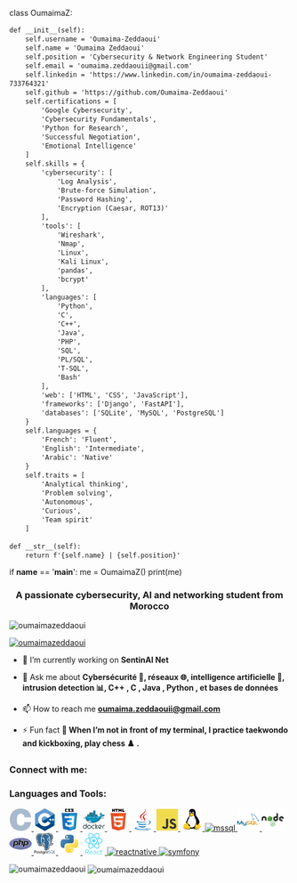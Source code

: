 class OumaimaZ:

    def __init__(self):
        self.username = 'Oumaima-Zeddaoui'
        self.name = 'Oumaima Zeddaoui'
        self.position = 'Cybersecurity & Network Engineering Student'
        self.email = 'oumaima.zeddaouii@gmail.com'
        self.linkedin = 'https://www.linkedin.com/in/oumaima-zeddaoui-733764321'
        self.github = 'https://github.com/Oumaima-Zeddaoui'
        self.certifications = [
            'Google Cybersecurity', 
            'Cybersecurity Fundamentals', 
            'Python for Research',
            'Successful Negotiation',
            'Emotional Intelligence'
        ]
        self.skills = {
            'cybersecurity': [
                'Log Analysis', 
                'Brute-force Simulation', 
                'Password Hashing', 
                'Encryption (Caesar, ROT13)'
            ],
            'tools': [
                'Wireshark', 
                'Nmap', 
                'Linux', 
                'Kali Linux', 
                'pandas', 
                'bcrypt'
            ],
            'languages': [
                'Python', 
                'C', 
                'C++', 
                'Java', 
                'PHP', 
                'SQL', 
                'PL/SQL', 
                'T-SQL', 
                'Bash'
            ],
            'web': ['HTML', 'CSS', 'JavaScript'],
            'frameworks': ['Django', 'FastAPI'],
            'databases': ['SQLite', 'MySQL', 'PostgreSQL']
        }
        self.languages = {
            'French': 'Fluent',
            'English': 'Intermediate',
            'Arabic': 'Native'
        }
        self.traits = [
            'Analytical thinking', 
            'Problem solving', 
            'Autonomous', 
            'Curious', 
            'Team spirit'
        ]

    def __str__(self):
        return f'{self.name} | {self.position}'


if __name__ == '__main__':
    me = OumaimaZ()
    print(me)

<h3 align="center">A passionate cybersecurity, AI and networking student from Morocco</h3>

<p align="left"> <img src="https://komarev.com/ghpvc/?username=oumaimazeddaoui&label=Profile%20views&color=0e75b6&style=flat" alt="oumaimazeddaoui" /> </p>

<p align="left"> <a href="https://github.com/ryo-ma/github-profile-trophy"><img src="https://github-profile-trophy.vercel.app/?username=oumaimazeddaoui" alt="oumaimazeddaoui" /></a> </p>

- 🔭 I’m currently working on **SentinAI Net**

- 💬 Ask me about **Cybersécurité 🔐, réseaux 🌐, intelligence artificielle 🤖, intrusion detection 📊, C++ , C , Java , Python , et bases de données**

- 📫 How to reach me **oumaima.zeddaouii@gmail.com**

- ⚡ Fun fact **🥋 When I’m not in front of my terminal, I practice taekwondo and kickboxing, play chess ♟️ .**

<h3 align="left">Connect with me:</h3>
<p align="left">
</p>

<h3 align="left">Languages and Tools:</h3>
<p align="left"> <a href="https://www.cprogramming.com/" target="_blank" rel="noreferrer"> <img src="https://raw.githubusercontent.com/devicons/devicon/master/icons/c/c-original.svg" alt="c" width="40" height="40"/> </a> <a href="https://www.w3schools.com/cpp/" target="_blank" rel="noreferrer"> <img src="https://raw.githubusercontent.com/devicons/devicon/master/icons/cplusplus/cplusplus-original.svg" alt="cplusplus" width="40" height="40"/> </a> <a href="https://www.w3schools.com/css/" target="_blank" rel="noreferrer"> <img src="https://raw.githubusercontent.com/devicons/devicon/master/icons/css3/css3-original-wordmark.svg" alt="css3" width="40" height="40"/> </a> <a href="https://www.docker.com/" target="_blank" rel="noreferrer"> <img src="https://raw.githubusercontent.com/devicons/devicon/master/icons/docker/docker-original-wordmark.svg" alt="docker" width="40" height="40"/> </a> <a href="https://www.w3.org/html/" target="_blank" rel="noreferrer"> <img src="https://raw.githubusercontent.com/devicons/devicon/master/icons/html5/html5-original-wordmark.svg" alt="html5" width="40" height="40"/> </a> <a href="https://www.java.com" target="_blank" rel="noreferrer"> <img src="https://raw.githubusercontent.com/devicons/devicon/master/icons/java/java-original.svg" alt="java" width="40" height="40"/> </a> <a href="https://developer.mozilla.org/en-US/docs/Web/JavaScript" target="_blank" rel="noreferrer"> <img src="https://raw.githubusercontent.com/devicons/devicon/master/icons/javascript/javascript-original.svg" alt="javascript" width="40" height="40"/> </a> <a href="https://www.linux.org/" target="_blank" rel="noreferrer"> <img src="https://raw.githubusercontent.com/devicons/devicon/master/icons/linux/linux-original.svg" alt="linux" width="40" height="40"/> </a> <a href="https://www.microsoft.com/en-us/sql-server" target="_blank" rel="noreferrer"> <img src="https://www.svgrepo.com/show/303229/microsoft-sql-server-logo.svg" alt="mssql" width="40" height="40"/> </a> <a href="https://www.mysql.com/" target="_blank" rel="noreferrer"> <img src="https://raw.githubusercontent.com/devicons/devicon/master/icons/mysql/mysql-original-wordmark.svg" alt="mysql" width="40" height="40"/> </a> <a href="https://nodejs.org" target="_blank" rel="noreferrer"> <img src="https://raw.githubusercontent.com/devicons/devicon/master/icons/nodejs/nodejs-original-wordmark.svg" alt="nodejs" width="40" height="40"/> </a> <a href="https://www.php.net" target="_blank" rel="noreferrer"> <img src="https://raw.githubusercontent.com/devicons/devicon/master/icons/php/php-original.svg" alt="php" width="40" height="40"/> </a> <a href="https://www.postgresql.org" target="_blank" rel="noreferrer"> <img src="https://raw.githubusercontent.com/devicons/devicon/master/icons/postgresql/postgresql-original-wordmark.svg" alt="postgresql" width="40" height="40"/> </a> <a href="https://www.python.org" target="_blank" rel="noreferrer"> <img src="https://raw.githubusercontent.com/devicons/devicon/master/icons/python/python-original.svg" alt="python" width="40" height="40"/> </a> <a href="https://reactjs.org/" target="_blank" rel="noreferrer"> <img src="https://raw.githubusercontent.com/devicons/devicon/master/icons/react/react-original-wordmark.svg" alt="react" width="40" height="40"/> </a> <a href="https://reactnative.dev/" target="_blank" rel="noreferrer"> <img src="https://reactnative.dev/img/header_logo.svg" alt="reactnative" width="40" height="40"/> </a> <a href="https://symfony.com" target="_blank" rel="noreferrer"> <img src="https://symfony.com/logos/symfony_black_03.svg" alt="symfony" width="40" height="40"/> </a> </p>

<p><img align="left" src="https://github-readme-stats.vercel.app/api/top-langs?username=oumaimazeddaoui&show_icons=true&locale=en&layout=compact" alt="oumaimazeddaoui" /></p>

<p>&nbsp;<img align="center" src="https://github-readme-stats.vercel.app/api?username=oumaimazeddaoui&show_icons=true&locale=en" alt="oumaimazeddaoui" /></p>
